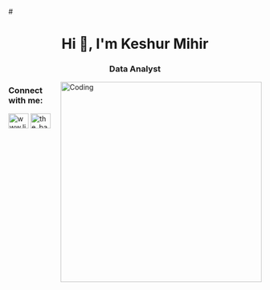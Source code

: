 #<h1 align="center">Hi 👋, I'm Keshur Mihir</h1>
<h3 align="center">Data Analyst</h3>
<img align="right" alt="Coding" width="400" src="https://www.cloudyml.com/wp-content/uploads/2022/06/data-analytics-services-image.gif">
<h3 align="left">Connect with me:</h3>
<p align="left">
<a href="https://www.linkedin.com/in/mihir-keshur-2610b3258" target="blank"><img align="center" src="https://raw.githubusercontent.com/rahuldkjain/github-profile-readme-generator/master/src/images/icons/Social/linked-in-alt.svg" alt="www.linkedin.com/in/divyraj-parmar-13a08a1b8" height="30" width="40" /></a>
<a href="https://instagram.com/justt.mihirkeshur" target="blank"><img align="center" src="https://raw.githubusercontent.com/rahuldkjain/github-profile-readme-generator/master/src/images/icons/Social/instagram.svg" alt="the_bapu__4411" height="30" width="40" /></a>
</p>
